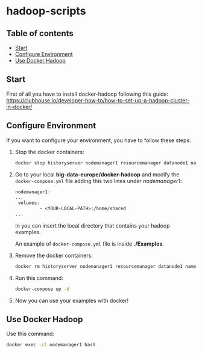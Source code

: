 # hadoop-scripts

## Table of contents

<!--ts-->

   * [Start](#start)
   * [Configure Environment](#configure-environment)
   * [Use Docker Hadoop](#use-docker-hadoop)

<!--te-->

## Start

First of all you have to install docker-hadoop following this guide:<br>
<a href="https://clubhouse.io/developer-how-to/how-to-set-up-a-hadoop-cluster-in-docker/">https://clubhouse.io/developer-how-to/how-to-set-up-a-hadoop-cluster-in-docker/</a>



## Configure Environment

If you want to configure your environment, you have to follow these steps:

1. Stop the docker containers:

   ```bash
   docker stop historyserver nodemanager1 resourcemanager datanode1 namenode
   ```

2. Go to your local **big-data-europe/docker-hadoop** and modify the `docker-compose.yml` file adding this two lines under *nodemanager1*:

   ```dockerfile
   nodemanager1:
   ...
   	volumes:                            
         	- <YOUR-LOCAL-PATH>:/home/shared 
   ...
   ```

   In <YOUR-LOCAL-PATH> you can insert the local directory that contains your hadoop examples.

   An example of `docker-compose.yml` file is inside **./Examples**.

3. Remove the docker containers:

   ```bash
   docker rm historyserver nodemanager1 resourcemanager datanode1 namenode
   ```

4. Run this command:

   ```bash
   docker-compose up -d
   ```

5. Now you can use your examples with docker!



## Use Docker Hadoop

Use this command:

```bash
docker exec -it nodemanager1 bash
```

